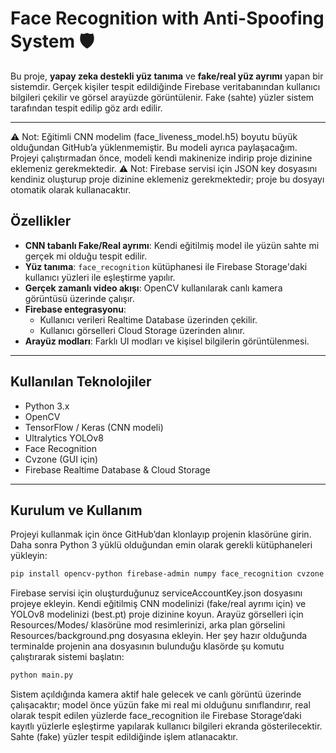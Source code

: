 # Face Recognition with Anti-Spoofing System 🛡️

Bu proje, **yapay zeka destekli yüz tanıma** ve **fake/real yüz ayrımı** yapan bir sistemdir. Gerçek kişiler tespit edildiğinde Firebase veritabanından kullanıcı bilgileri çekilir ve görsel arayüzde görüntülenir. Fake (sahte) yüzler sistem tarafından tespit edilip göz ardı edilir.

---
⚠️ Not: Eğitimli CNN modelim (face_liveness_model.h5) boyutu büyük olduğundan GitHub’a yüklenmemiştir. Bu modeli ayrıca paylaşacağım. Projeyi çalıştırmadan önce, modeli kendi makinenize indirip proje dizinine eklemeniz gerekmektedir.
⚠️ Not: Firebase servisi için JSON key dosyasını kendiniz oluşturup proje dizinine eklemeniz gerekmektedir; proje bu dosyayı otomatik olarak kullanacaktır.

## Özellikler

- **CNN tabanlı Fake/Real ayrımı**: Kendi eğitilmiş model ile yüzün sahte mi gerçek mi olduğu tespit edilir.  
- **Yüz tanıma**: `face_recognition` kütüphanesi ile Firebase Storage'daki kullanıcı yüzleri ile eşleştirme yapılır.  
- **Gerçek zamanlı video akışı**: OpenCV kullanılarak canlı kamera görüntüsü üzerinde çalışır.  
- **Firebase entegrasyonu**:  
  - Kullanıcı verileri Realtime Database üzerinden çekilir.  
  - Kullanıcı görselleri Cloud Storage üzerinden alınır.  
- **Arayüz modları**: Farklı UI modları ve kişisel bilgilerin görüntülenmesi.

---

## Kullanılan Teknolojiler

- Python 3.x  
- OpenCV  
- TensorFlow / Keras (CNN modeli)  
- Ultralytics YOLOv8  
- Face Recognition  
- Cvzone (GUI için)  
- Firebase Realtime Database & Cloud Storage

---

## Kurulum ve Kullanım

Projeyi kullanmak için önce GitHub’dan klonlayıp projenin klasörüne girin. Daha sonra Python 3 yüklü olduğundan emin olarak gerekli kütüphaneleri yükleyin:
```bash
pip install opencv-python firebase-admin numpy face_recognition cvzone tensorflow ultralytics
```

Firebase servisi için oluşturduğunuz serviceAccountKey.json dosyasını projeye ekleyin. Kendi eğitilmiş CNN modelinizi (fake/real ayrımı için) ve YOLOv8 modelinizi (best.pt) proje dizinine koyun. Arayüz görselleri için Resources/Modes/ klasörüne mod resimlerinizi, arka plan görselini Resources/background.png dosyasına ekleyin. Her şey hazır olduğunda terminalde projenin ana dosyasının bulunduğu klasörde şu komutu çalıştırarak sistemi başlatın:
```bash
python main.py
```
Sistem açıldığında kamera aktif hale gelecek ve canlı görüntü üzerinde çalışacaktır; model önce yüzün fake mi real mi olduğunu sınıflandırır, real olarak tespit edilen yüzlerde face_recognition ile Firebase Storage’daki kayıtlı yüzlerle eşleştirme yapılarak kullanıcı bilgileri ekranda gösterilecektir. Sahte (fake) yüzler tespit edildiğinde işlem atlanacaktır.
```
